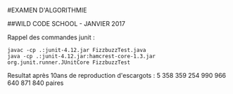 #EXAMEN D'ALGORITHMIE

##WILD CODE SCHOOL - JANVIER 2017


Rappel des commandes junit :

    javac -cp .:junit-4.12.jar FizzbuzzTest.java
    java -cp .:junit-4.12.jar:hamcrest-core-1.3.jar org.junit.runner.JUnitCore FizzbuzzTest


Resultat après 10ans de reproduction d'escargots : 5 358 359 254 990 966 640 871 840 paires


